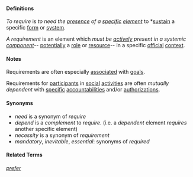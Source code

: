 #### Definitions

*To require* is *to need the [presence](https://github.com/gcassel/Modular-Organization-Terminology/blob/master/terms/presence.md) of a [specific](https://github.com/gcassel/Modular-Organization-Terminology/blob/master/terms/specific.md) [element](https://github.com/gcassel/Modular-Organization-Terminology/blob/master/terms/element.md)* to *[sustain](https://github.com/gcassel/Modular-Organization-Terminology/blob/master/terms/sustain.md) a specific [form](https://github.com/gcassel/Modular-Organization-Terminology/blob/master/terms/form.md) or [system](https://github.com/gcassel/Modular-Organization-Terminology/blob/master/terms/system.md).

*A requirement* is an element which *must be [actively](https://github.com/gcassel/Modular-Organization-Terminology/blob/master/terms/active.md) present in a systemic [component](https://github.com/gcassel/Modular-Organization-Terminology/blob/master/terms/component.md)*-- [potentially](https://github.com/gcassel/Modular-Organization-Terminology/blob/master/terms/potential.md) a [role](https://github.com/gcassel/Modular-Organization-Terminology/blob/master/terms/role.md) or [resource](https://github.com/gcassel/Modular-Organization-Terminology/blob/master/terms/resource.md)-- in a specific [official](https://github.com/gcassel/Modular-Organization-Terminology/blob/master/terms/official.md) [context](https://github.com/gcassel/Modular-Organization-Terminology/blob/master/terms/context.md).  

#### Notes

Requirements are often especially [associated](https://github.com/gcassel/Modular-Organization-Terminology/blob/master/terms/associate.md) with [goals](https://github.com/gcassel/Modular-Organization-Terminology/blob/master/terms/goal.md).

Requirements for [participants](https://github.com/gcassel/Modular-Organization-Terminology/blob/master/terms/participate.md) in [social](https://github.com/gcassel/Modular-Organization-Terminology/blob/master/terms/social.md) [activities](https://github.com/gcassel/Modular-Organization-Terminology/blob/master/terms/activity.md) are often *mutually dependent* with [specific](https://github.com/gcassel/Modular-Organization-Terminology/blob/master/terms/specific.md) [accountabilities](https://github.com/gcassel/Modular-Organization-Terminology/blob/master/terms/accountability.md) and/or [authorizations](https://github.com/gcassel/Modular-Organization-Terminology/blob/master/terms/authorize.md).

#### Synonyms

* *need* is a synonym of *require*
* *depend* is a *complement* to *require*.  (i.e. a *dependent* element *requires* another specific element)
* *necessity* is a synonym of *requirement*
* *mandatory*, *inevitable*, *essential*: synonyms of *required*

#### Related Terms

*[prefer](https://github.com/gcassel/Modular-Organization-Terminology/blob/master/terms/prefer.md)*
